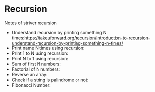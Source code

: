 # Recursion
Notes of striver recursion

- Understand recursion by printing something N times:https://takeuforward.org/recursion/introduction-to-recursion-understand-recursion-by-printing-something-n-times/
- Print name N times using recursion:
- Print 1 to N using recursion: 
- Print N to 1 using recursion: 
- Sum of first N numbers: 
- Factorial of N numbers: 
- Reverse an array: 
- Check if a string is palindrome or not: 
- Fibonacci Number:

